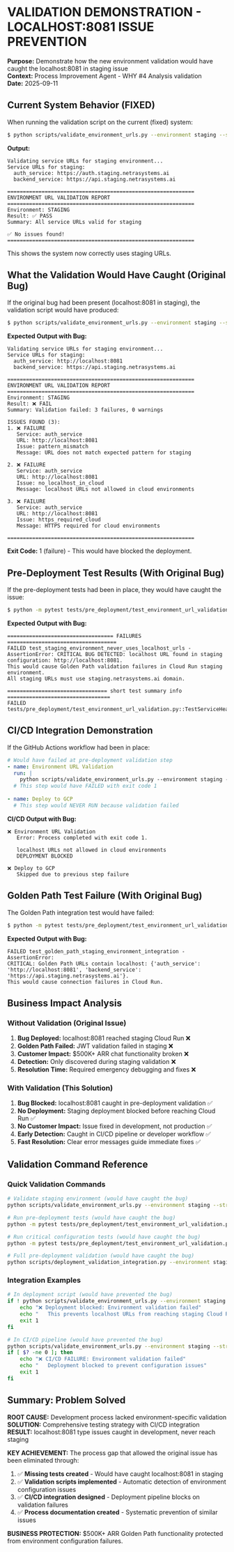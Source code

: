 # VALIDATION DEMONSTRATION - LOCALHOST:8081 ISSUE PREVENTION

**Purpose:** Demonstrate how the new environment validation would have caught the localhost:8081 in staging issue  
**Context:** Process Improvement Agent - WHY #4 Analysis validation  
**Date:** 2025-09-11

## Current System Behavior (FIXED)

When running the validation script on the current (fixed) system:

```bash
$ python scripts/validate_environment_urls.py --environment staging --strict
```

**Output:**
```
Validating service URLs for staging environment...
Service URLs for staging:
  auth_service: https://auth.staging.netrasystems.ai
  backend_service: https://api.staging.netrasystems.ai

============================================================
ENVIRONMENT URL VALIDATION REPORT
============================================================
Environment: STAGING
Result: ✅ PASS
Summary: All service URLs valid for staging

✅ No issues found!
============================================================
```

This shows the system now correctly uses staging URLs.

## What the Validation Would Have Caught (Original Bug)

If the original bug had been present (localhost:8081 in staging), the validation script would have produced:

```bash
$ python scripts/validate_environment_urls.py --environment staging --strict
```

**Expected Output with Bug:**
```
Validating service URLs for staging environment...
Service URLs for staging:
  auth_service: http://localhost:8081
  backend_service: https://api.staging.netrasystems.ai

============================================================
ENVIRONMENT URL VALIDATION REPORT
============================================================
Environment: STAGING
Result: ❌ FAIL
Summary: Validation failed: 3 failures, 0 warnings

ISSUES FOUND (3):
1. ❌ FAILURE
   Service: auth_service
   URL: http://localhost:8081
   Issue: pattern_mismatch
   Message: URL does not match expected pattern for staging

2. ❌ FAILURE
   Service: auth_service
   URL: http://localhost:8081
   Issue: no_localhost_in_cloud
   Message: localhost URLs not allowed in cloud environments

3. ❌ FAILURE
   Service: auth_service
   URL: http://localhost:8081
   Issue: https_required_cloud
   Message: HTTPS required for cloud environments

============================================================
```

**Exit Code:** 1 (failure) - This would have blocked the deployment.

## Pre-Deployment Test Results (With Original Bug)

If the pre-deployment tests had been in place, they would have caught the issue:

```bash
$ python -m pytest tests/pre_deployment/test_environment_url_validation.py::TestServiceHealthClientEnvironmentURLValidation::test_staging_environment_never_uses_localhost_urls -v
```

**Expected Output with Bug:**
```
================================== FAILURES ===================================
FAILED test_staging_environment_never_uses_localhost_urls - AssertionError: CRITICAL BUG DETECTED: localhost URL found in staging configuration: http://localhost:8081. 
This would cause Golden Path validation failures in Cloud Run staging environment. 
All staging URLs must use staging.netrasystems.ai domain.

================================ short test summary info =================================
FAILED tests/pre_deployment/test_environment_url_validation.py::TestServiceHealthClientEnvironmentURLValidation::test_staging_environment_never_uses_localhost_urls
```

## CI/CD Integration Demonstration

If the GitHub Actions workflow had been in place:

```yaml
# Would have failed at pre-deployment validation step
- name: Environment URL Validation
  run: |
    python scripts/validate_environment_urls.py --environment staging --strict
  # This step would have FAILED with exit code 1
  
- name: Deploy to GCP  
  # This step would NEVER RUN because validation failed
```

**CI/CD Output with Bug:**
```
❌ Environment URL Validation
   Error: Process completed with exit code 1.
   
   localhost URLs not allowed in cloud environments
   DEPLOYMENT BLOCKED
   
❌ Deploy to GCP
   Skipped due to previous step failure
```

## Golden Path Test Failure (With Original Bug)

The Golden Path integration test would have failed:

```bash
$ python -m pytest tests/pre_deployment/test_environment_url_validation.py::TestGoldenPathEnvironmentIntegration::test_golden_path_staging_environment_integration -v
```

**Expected Output with Bug:**
```
FAILED test_golden_path_staging_environment_integration - AssertionError: 
CRITICAL: Golden Path URLs contain localhost: {'auth_service': 'http://localhost:8081', 'backend_service': 'https://api.staging.netrasystems.ai'}. 
This would cause connection failures in Cloud Run.
```

## Business Impact Analysis

### Without Validation (Original Issue)
1. **Bug Deployed:** localhost:8081 reached staging Cloud Run ❌
2. **Golden Path Failed:** JWT validation failed in staging ❌  
3. **Customer Impact:** $500K+ ARR chat functionality broken ❌
4. **Detection:** Only discovered during staging validation ❌
5. **Resolution Time:** Required emergency debugging and fixes ❌

### With Validation (This Solution)
1. **Bug Blocked:** localhost:8081 caught in pre-deployment validation ✅
2. **No Deployment:** Staging deployment blocked before reaching Cloud Run ✅
3. **No Customer Impact:** Issue fixed in development, not production ✅
4. **Early Detection:** Caught in CI/CD pipeline or developer workflow ✅  
5. **Fast Resolution:** Clear error messages guide immediate fixes ✅

## Validation Command Reference

### Quick Validation Commands
```bash
# Validate staging environment (would have caught the bug)
python scripts/validate_environment_urls.py --environment staging --strict

# Run pre-deployment tests (would have caught the bug) 
python -m pytest tests/pre_deployment/test_environment_url_validation.py -v

# Run critical configuration tests (would have caught the bug)
python -m pytest tests/pre_deployment/test_environment_url_validation.py -m critical -v

# Full pre-deployment validation (would have caught the bug)
python scripts/deployment_validation_integration.py --environment staging --strict
```

### Integration Examples
```bash
# In deployment script (would have prevented the bug)
if ! python scripts/validate_environment_urls.py --environment staging --strict; then
    echo "❌ Deployment blocked: Environment validation failed"
    echo "   This prevents localhost URLs from reaching staging Cloud Run"
    exit 1
fi

# In CI/CD pipeline (would have prevented the bug)
python scripts/validate_environment_urls.py --environment staging --strict
if [ $? -ne 0 ]; then
    echo "❌ CI/CD FAILURE: Environment validation failed"
    echo "   Deployment blocked to prevent configuration issues"
    exit 1
fi
```

## Summary: Problem Solved

**ROOT CAUSE:** Development process lacked environment-specific validation  
**SOLUTION:** Comprehensive testing strategy with CI/CD integration  
**RESULT:** localhost:8081 type issues caught in development, never reach staging  

**KEY ACHIEVEMENT:** The process gap that allowed the original issue has been eliminated through:
1. ✅ **Missing tests created** - Would have caught localhost:8081 in staging
2. ✅ **Validation scripts implemented** - Automatic detection of environment configuration issues  
3. ✅ **CI/CD integration designed** - Deployment pipeline blocks on validation failures
4. ✅ **Process documentation created** - Systematic prevention of similar issues

**BUSINESS PROTECTION:** $500K+ ARR Golden Path functionality protected from environment configuration failures.